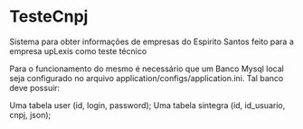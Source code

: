 # TesteCnpj
Sistema para obter informações de empresas do Espirito Santos feito para a empresa upLexis como teste técnico

Para o funcionamento do mesmo é necessário que um Banco Mysql local seja configurado no arquivo application/configs/application.ini.
Tal banco deve possuir:

Uma tabela user (id, login, password);
Uma tabela sintegra (id, id_usuario, cnpj, json);
